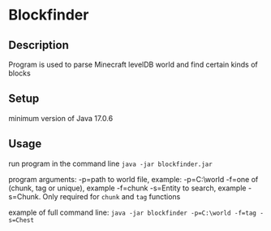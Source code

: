 # Blockfinder

## Description

Program is used to parse Minecraft levelDB world and find certain kinds of blocks

## Setup
minimum version of Java 17.0.6

## Usage
run program in the command line `java -jar blockfinder.jar`

program arguments:
    -p=path to world file, example: -p=C:\world
    -f=one of (chunk, tag or unique), example -f=chunk
    -s=Entity to search, example -s=Chunk. Only required for `chunk` and `tag` functions

example of full command line:
    `java -jar blockfinder -p=C:\world -f=tag -s=Chest`

